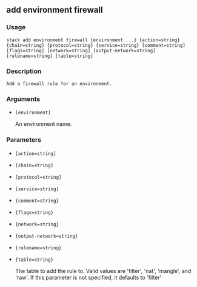 ## add environment firewall

### Usage

`stack add environment firewall {environment ...} {action=string} {chain=string} {protocol=string} {service=string} [comment=string] [flags=string] [network=string] [output-network=string] [rulename=string] [table=string]`

### Description


	Add a firewall rule for an environment.

	

### Arguments

* `[environment]`

   An environment name.


### Parameters
* `[action=string]`
* `[chain=string]`
* `[protocol=string]`
* `[service=string]`
* `{comment=string}`
* `{flags=string}`
* `{network=string}`
* `{output-network=string}`
* `{rulename=string}`
* `{table=string}`

   The table to add the rule to. Valid values are 'filter',
	'nat', 'mangle', and 'raw'. If this parameter is not
	specified, it defaults to 'filter'


